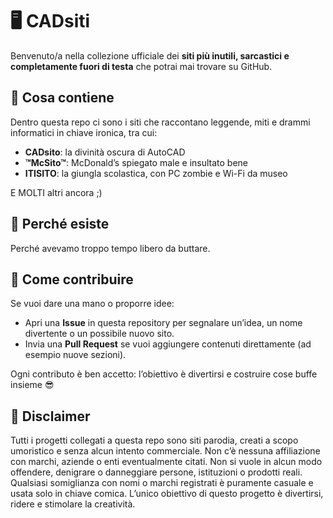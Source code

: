 # 🖥️ CADsiti

Benvenuto/a nella collezione ufficiale dei **siti più inutili, sarcastici e completamente fuori di testa** che potrai mai trovare su GitHub.

## 📂 Cosa contiene

Dentro questa repo ci sono i siti che raccontano leggende, miti e drammi informatici in chiave ironica, tra cui:
- **CADsito**: la divinità oscura di AutoCAD
- **™McSito™**: McDonald’s spiegato male e insultato bene
- **ITISITO**: la giungla scolastica, con PC zombie e Wi-Fi da museo

E MOLTI altri ancora ;)

## 🎯 Perché esiste

Perché avevamo troppo tempo libero da buttare.

## 🙏 Come contribuire

Se vuoi dare una mano o proporre idee:
- Apri una **Issue** in questa repository per segnalare un’idea, un nome divertente o un possibile nuovo sito.
- Invia una **Pull Request** se vuoi aggiungere contenuti direttamente (ad esempio nuove sezioni).

Ogni contributo è ben accetto: l’obiettivo è divertirsi e costruire cose buffe insieme 😎

## 📄 Disclaimer

Tutti i progetti collegati a questa repo sono siti parodia, creati a scopo umoristico e senza alcun intento commerciale. Non c’è nessuna affiliazione con marchi, aziende o enti eventualmente citati. Non si vuole in alcun modo offendere, denigrare o danneggiare persone, istituzioni o prodotti reali. Qualsiasi somiglianza con nomi o marchi registrati è puramente casuale e usata solo in chiave comica. L’unico obiettivo di questo progetto è divertirsi, ridere e stimolare la creatività.
